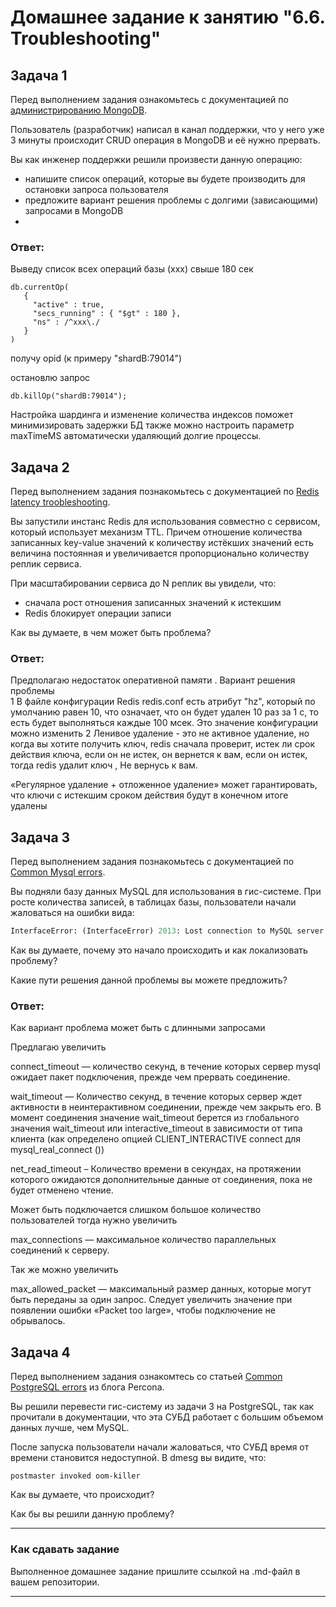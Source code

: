 # Домашнее задание к занятию "6.6. Troubleshooting"

## Задача 1

Перед выполнением задания ознакомьтесь с документацией по [администрированию MongoDB](https://docs.mongodb.com/manual/administration/).

Пользователь (разработчик) написал в канал поддержки, что у него уже 3 минуты происходит CRUD операция в MongoDB и её 
нужно прервать. 

Вы как инженер поддержки решили произвести данную операцию:
- напишите список операций, которые вы будете производить для остановки запроса пользователя
- предложите вариант решения проблемы с долгими (зависающими) запросами в MongoDB
- 
### Ответ:

Выведу список всех операций базы (xxx) свыше 180 сек
```
db.currentOp(
   {
     "active" : true,
     "secs_running" : { "$gt" : 180 },
     "ns" : /^xxx\./
   }
)
```
получу opid (к примеру "shardB:79014")

остановлю запрос 

```
db.killOp("shardB:79014");
 ```
Настройка шардинга и изменение количества индексов поможет минимизировать задержки БД также можно настроить параметр maxTimeMS автоматически удаляющий долгие процессы. 

## Задача 2

Перед выполнением задания познакомьтесь с документацией по [Redis latency troobleshooting](https://redis.io/topics/latency).

Вы запустили инстанс Redis для использования совместно с сервисом, который использует механизм TTL. 
Причем отношение количества записанных key-value значений к количеству истёкших значений есть величина постоянная и
увеличивается пропорционально количеству реплик сервиса. 

При масштабировании сервиса до N реплик вы увидели, что:
- сначала рост отношения записанных значений к истекшим
- Redis блокирует операции записи

Как вы думаете, в чем может быть проблема?

### Ответ:

Предполагаю недостаток оперативной памяти . Вариант решения проблемы  
1 В файле конфигурации Redis redis.conf есть атрибут "hz", который по умолчанию равен 10, что означает, что он будет удален 10 раз за 1 с, то есть будет выполняться каждые 100 мсек. Это значение конфигурации можно изменить
2 Ленивое удаление - это не активное удаление, но когда вы хотите получить ключ, redis сначала проверит, истек ли срок действия ключа, если он не истек, он вернется к вам, если он истек, тогда redis удалит ключ , Не вернусь к вам.
 
«Регулярное удаление + отложенное удаление» может гарантировать, что ключи с истекшим сроком действия будут в конечном итоге удалены

## Задача 3

Перед выполнением задания познакомьтесь с документацией по [Common Mysql errors](https://dev.mysql.com/doc/refman/8.0/en/common-errors.html).

Вы подняли базу данных MySQL для использования в гис-системе. При росте количества записей, в таблицах базы,
пользователи начали жаловаться на ошибки вида:
```python
InterfaceError: (InterfaceError) 2013: Lost connection to MySQL server during query u'SELECT..... '
```

Как вы думаете, почему это начало происходить и как локализовать проблему?

Какие пути решения данной проблемы вы можете предложить?

### Ответ:

Как вариант проблема может быть с длинными запросами 

Предлагаю увеличить

connect_timeout — количество секунд, в течение которых сервер mysql ожидает пакет подключения, прежде чем прервать соединение.

wait_timeout — Количество секунд, в течение которых сервер ждет активности в неинтерактивном соединении, прежде чем закрыть его.
В момент соединения значение wait_timeout берется из глобального значения wait_timeout или interactive_timeout в зависимости от типа клиента (как определено опцией CLIENT_INTERACTIVE connect для mysql_real_connect ())

net_read_timeout – Количество времени в секундах, на протяжении которого ожидаются дополнительные данные от соединения, пока не будет отменено чтение. 


Может быть подключается слишком большое количество пользователей тогда нужно увеличить

max_connections — максимальное количество параллельных соединений к серверу.

Так же можно увеличить 


max_allowed_packet — максимальный размер данных, которые могут быть переданы за один запрос. 
Следует увеличить значение при появлении ошибки «Packet too large», чтобы подключение не обрывалось.

## Задача 4

Перед выполнением задания ознакомтесь со статьей [Common PostgreSQL errors](https://www.percona.com/blog/2020/06/05/10-common-postgresql-errors/) из блога Percona.

Вы решили перевести гис-систему из задачи 3 на PostgreSQL, так как прочитали в документации, что эта СУБД работает с 
большим объемом данных лучше, чем MySQL.

После запуска пользователи начали жаловаться, что СУБД время от времени становится недоступной. В dmesg вы видите, что:

`postmaster invoked oom-killer`

Как вы думаете, что происходит?

Как бы вы решили данную проблему?

---

### Как cдавать задание

Выполненное домашнее задание пришлите ссылкой на .md-файл в вашем репозитории.

---
